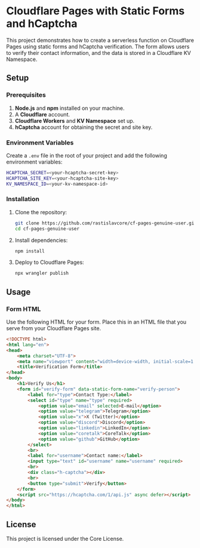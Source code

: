 # Cloudflare Pages with Static Forms and hCaptcha

This project demonstrates how to create a serverless function on Cloudflare Pages using static forms and hCaptcha verification. The form allows users to verify their contact information, and the data is stored in a Cloudflare KV Namespace.

## Setup

### Prerequisites

1. **Node.js** and **npm** installed on your machine.
2. A **Cloudflare** account.
3. **Cloudflare Workers** and **KV Namespace** set up.
4. **hCaptcha** account for obtaining the secret and site key.

### Environment Variables

Create a `.env` file in the root of your project and add the following environment variables:

```sh
HCAPTCHA_SECRET=<your-hcaptcha-secret-key>
HCAPTCHA_SITE_KEY=<your-hcaptcha-site-key>
KV_NAMESPACE_ID=<your-kv-namespace-id>
```

### Installation

1. Clone the repository:

    ```bash
    git clone https://github.com/rastislavcore/cf-pages-genuine-user.git
    cd cf-pages-genuine-user
    ```

2. Install dependencies:

    ```bash
    npm install
    ```

3. Deploy to Cloudflare Pages:

    ```bash
    npx wrangler publish
    ```

## Usage

### Form HTML

Use the following HTML for your form. Place this in an HTML file that you serve from your Cloudflare Pages site.

```html
<!DOCTYPE html>
<html lang="en">
<head>
    <meta charset="UTF-8">
    <meta name="viewport" content="width=device-width, initial-scale=1.0">
    <title>Verification Form</title>
</head>
<body>
    <h1>Verify Us</h1>
    <form id="verify-form" data-static-form-name="verify-person">
        <label for="type">Contact Type:</label>
        <select id="type" name="type" required>
            <option value="email" selected>E-mail</option>
            <option value="telegram">Telegram</option>
            <option value="x">X (Twitter)</option>
            <option value="discord">Discord</option>
            <option value="linkedin">LinkedIn</option>
            <option value="coretalk">CoreTalk</option>
            <option value="github">GitHub</option>
        </select>
        <br>
        <label for="username">Contact name:</label>
        <input type="text" id="username" name="username" required>
        <br>
        <div class="h-captcha"></div>
        <br>
        <button type="submit">Verify</button>
    </form>
    <script src="https://hcaptcha.com/1/api.js" async defer></script>
</body>
</html>
```

## License

This project is licensed under the Core License.
